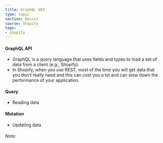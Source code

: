 ```yaml
---
title: GraphQL API
type: topic
section: Basics
course: Shopify
tags:
- shopify
---
```

#### GraphQL API
- GraphQL is a query language that uses fields and types to load a set of data from a client (e.g., Shopify).
- In Shopify, when you use REST, most of the time you will get data that you don't really need and this can cost you a lot and can slow down the performance of your application.

#### Query
- Reading data

#### Mutation
- Updating data

###### Note:


